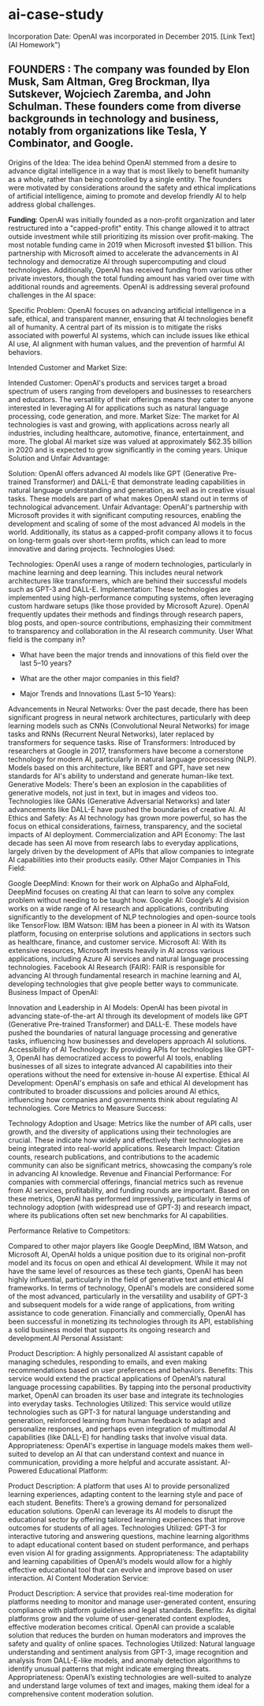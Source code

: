 # ai-case-study
Incorporation Date: OpenAI was incorporated in December 2015.
[Link Text](AI Homework")
## FOUNDERS : The company was founded by Elon Musk, Sam Altman, Greg Brockman, Ilya Sutskever, Wojciech Zaremba, and John Schulman. These founders come from diverse backgrounds in technology and business, notably from organizations like Tesla, Y Combinator, and Google.

Origins of the Idea: The idea behind OpenAI stemmed from a desire to advance digital intelligence in a way that is most likely to benefit humanity as a whole, rather than being controlled by a single entity. The founders were motivated by considerations around the safety and ethical implications of artificial intelligence, aiming to promote and develop friendly AI to help address global challenges.

**Funding**: OpenAI was initially founded as a non-profit organization and later restructured into a "capped-profit" entity. This change allowed it to attract outside investment while still prioritizing its mission over profit-making. The most notable funding came in 2019 when Microsoft invested $1 billion. This partnership with Microsoft aimed to accelerate the advancements in AI technology and democratize AI through supercomputing and cloud technologies. Additionally, OpenAI has received funding from various other private investors, though the total funding amount has varied over time with additional rounds and agreements.
OpenAI is addressing several profound challenges in the AI space:

Specific Problem: OpenAI focuses on advancing artificial intelligence in a safe, ethical, and transparent manner, ensuring that AI technologies benefit all of humanity. A central part of its mission is to mitigate the risks associated with powerful AI systems, which can include issues like ethical AI use, AI alignment with human values, and the prevention of harmful AI behaviors.

Intended Customer and Market Size:

Intended Customer: OpenAI's products and services target a broad spectrum of users ranging from developers and businesses to researchers and educators. The versatility of their offerings means they cater to anyone interested in leveraging AI for applications such as natural language processing, code generation, and more.
Market Size: The market for AI technologies is vast and growing, with applications across nearly all industries, including healthcare, automotive, finance, entertainment, and more. The global AI market size was valued at approximately $62.35 billion in 2020 and is expected to grow significantly in the coming years.
Unique Solution and Unfair Advantage:

Solution: OpenAI offers advanced AI models like GPT (Generative Pre-trained Transformer) and DALL-E that demonstrate leading capabilities in natural language understanding and generation, as well as in creative visual tasks. These models are part of what makes OpenAI stand out in terms of technological advancement.
Unfair Advantage: OpenAI's partnership with Microsoft provides it with significant computing resources, enabling the development and scaling of some of the most advanced AI models in the world. Additionally, its status as a capped-profit company allows it to focus on long-term goals over short-term profits, which can lead to more innovative and daring projects.
Technologies Used:

Technologies: OpenAI uses a range of modern technologies, particularly in machine learning and deep learning. This includes neural network architectures like transformers, which are behind their successful models such as GPT-3 and DALL-E.
Implementation: These technologies are implemented using high-performance computing systems, often leveraging custom hardware setups (like those provided by Microsoft Azure). OpenAI frequently updates their methods and findings through research papers, blog posts, and open-source contributions, emphasizing their commitment to transparency and collaboration in the AI research community.
User
What field is the company in?

* What have been the major trends and innovations of this field over the last 5&ndash;10 years?

* What are the other major companies in this field?
* Major Trends and Innovations (Last 5–10 Years):

Advancements in Neural Networks: Over the past decade, there has been significant progress in neural network architectures, particularly with deep learning models such as CNNs (Convolutional Neural Networks) for image tasks and RNNs (Recurrent Neural Networks), later replaced by transformers for sequence tasks.
Rise of Transformers: Introduced by researchers at Google in 2017, transformers have become a cornerstone technology for modern AI, particularly in natural language processing (NLP). Models based on this architecture, like BERT and GPT, have set new standards for AI's ability to understand and generate human-like text.
Generative Models: There's been an explosion in the capabilities of generative models, not just in text, but in images and videos too. Technologies like GANs (Generative Adversarial Networks) and later advancements like DALL-E have pushed the boundaries of creative AI.
AI Ethics and Safety: As AI technology has grown more powerful, so has the focus on ethical considerations, fairness, transparency, and the societal impacts of AI deployment.
Commercialization and API Economy: The last decade has seen AI move from research labs to everyday applications, largely driven by the development of APIs that allow companies to integrate AI capabilities into their products easily.
Other Major Companies in This Field:

Google DeepMind: Known for their work on AlphaGo and AlphaFold, DeepMind focuses on creating AI that can learn to solve any complex problem without needing to be taught how.
Google AI: Google’s AI division works on a wide range of AI research and applications, contributing significantly to the development of NLP technologies and open-source tools like TensorFlow.
IBM Watson: IBM has been a pioneer in AI with its Watson platform, focusing on enterprise solutions and applications in sectors such as healthcare, finance, and customer service.
Microsoft AI: With its extensive resources, Microsoft invests heavily in AI across various applications, including Azure AI services and natural language processing technologies.
Facebook AI Research (FAIR): FAIR is responsible for advancing AI through fundamental research in machine learning and AI, developing technologies that give people better ways to communicate.
Business Impact of OpenAI:

Innovation and Leadership in AI Models: OpenAI has been pivotal in advancing state-of-the-art AI through its development of models like GPT (Generative Pre-trained Transformer) and DALL-E. These models have pushed the boundaries of natural language processing and generative tasks, influencing how businesses and developers approach AI solutions.
Accessibility of AI Technology: By providing APIs for technologies like GPT-3, OpenAI has democratized access to powerful AI tools, enabling businesses of all sizes to integrate advanced AI capabilities into their operations without the need for extensive in-house AI expertise.
Ethical AI Development: OpenAI's emphasis on safe and ethical AI development has contributed to broader discussions and policies around AI ethics, influencing how companies and governments think about regulating AI technologies.
Core Metrics to Measure Success:

Technology Adoption and Usage: Metrics like the number of API calls, user growth, and the diversity of applications using their technologies are crucial. These indicate how widely and effectively their technologies are being integrated into real-world applications.
Research Impact: Citation counts, research publications, and contributions to the academic community can also be significant metrics, showcasing the company’s role in advancing AI knowledge.
Revenue and Financial Performance: For companies with commercial offerings, financial metrics such as revenue from AI services, profitability, and funding rounds are important.
Based on these metrics, OpenAI has performed impressively, particularly in terms of technology adoption (with widespread use of GPT-3) and research impact, where its publications often set new benchmarks for AI capabilities.

Performance Relative to Competitors:

Compared to other major players like Google DeepMind, IBM Watson, and Microsoft AI, OpenAI holds a unique position due to its original non-profit model and its focus on open and ethical AI development. While it may not have the same level of resources as these tech giants, OpenAI has been highly influential, particularly in the field of generative text and ethical AI frameworks.
In terms of technology, OpenAI's models are considered some of the most advanced, particularly in the versatility and usability of GPT-3 and subsequent models for a wide range of applications, from writing assistance to code generation.
Financially and commercially, OpenAI has been successful in monetizing its technologies through its API, establishing a solid business model that supports its ongoing research and development.AI Personal Assistant:

Product Description: A highly personalized AI assistant capable of managing schedules, responding to emails, and even making recommendations based on user preferences and behaviors.
Benefits: This service would extend the practical applications of OpenAI’s natural language processing capabilities. By tapping into the personal productivity market, OpenAI can broaden its user base and integrate its technologies into everyday tasks.
Technologies Utilized: This service would utilize technologies such as GPT-3 for natural language understanding and generation, reinforced learning from human feedback to adapt and personalize responses, and perhaps even integration of multimodal AI capabilities (like DALL-E) for handling tasks that involve visual data.
Appropriateness: OpenAI's expertise in language models makes them well-suited to develop an AI that can understand context and nuance in communication, providing a more helpful and accurate assistant.
AI-Powered Educational Platform:

Product Description: A platform that uses AI to provide personalized learning experiences, adapting content to the learning style and pace of each student.
Benefits: There’s a growing demand for personalized education solutions. OpenAI can leverage its AI models to disrupt the educational sector by offering tailored learning experiences that improve outcomes for students of all ages.
Technologies Utilized: GPT-3 for interactive tutoring and answering questions, machine learning algorithms to adapt educational content based on student performance, and perhaps even vision AI for grading assignments.
Appropriateness: The adaptability and learning capabilities of OpenAI’s models would allow for a highly effective educational tool that can evolve and improve based on user interaction.
AI Content Moderation Service:

Product Description: A service that provides real-time moderation for platforms needing to monitor and manage user-generated content, ensuring compliance with platform guidelines and legal standards.
Benefits: As digital platforms grow and the volume of user-generated content explodes, effective moderation becomes critical. OpenAI can provide a scalable solution that reduces the burden on human moderators and improves the safety and quality of online spaces.
Technologies Utilized: Natural language understanding and sentiment analysis from GPT-3, image recognition and analysis from DALL-E-like models, and anomaly detection algorithms to identify unusual patterns that might indicate emerging threats.
Appropriateness: OpenAI’s existing technologies are well-suited to analyze and understand large volumes of text and images, making them ideal for a comprehensive content moderation solution.
